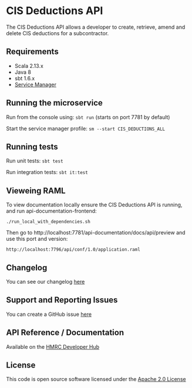 CIS Deductions API
========================

The CIS Deductions API allows a developer to create, retrieve, amend and delete CIS deductions for a subcontractor.

## Requirements
- Scala 2.13.x
- Java 8
- sbt 1.6.x
- [Service Manager](https://github.com/hmrc/service-manager)

## Running the microservice
Run from the console using: `sbt run` (starts on port 7781 by default)

Start the service manager profile: `sm --start CIS_DEDUCTIONS_ALL`

## Running tests
Run unit tests: `sbt test`

Run integration tests: `sbt it:test`

## Vieweing RAML
To view documentation locally ensure the CIS Deductions API is running, and run api-documentation-frontend:

```
./run_local_with_dependencies.sh
```

Then go to http://localhost:7781/api-documentation/docs/api/preview and use this port and version:

```
http://localhost:7796/api/conf/1.0/application.raml
```

## Changelog

You can see our changelog [here](https://github.com/hmrc/income-tax-mtd-changelog/wiki)

## Support and Reporting Issues

You can create a GitHub issue [here](https://github.com/hmrc/income-tax-mtd-changelog/issues)

## API Reference / Documentation 

Available on the [HMRC Developer Hub](https://developer.service.hmrc.gov.uk/api-documentation/docs/api/service/cis-deductions-api/1.0)

## License

This code is open source software licensed under the [Apache 2.0 License]("http://www.apache.org/licenses/LICENSE-2.0.html")
